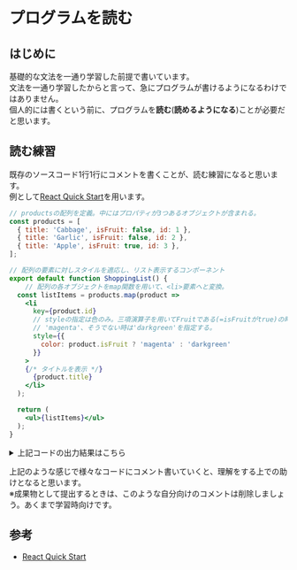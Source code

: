 # プログラムを読む

## はじめに

基礎的な文法を一通り学習した前提で書いています。  
文法を一通り学習したからと言って、急にプログラムが書けるようになるわけではありません。  
個人的には書くという前に、プログラムを**読む**(**読めるようになる**)ことが必要だと思います。  

## 読む練習

既存のソースコード1行1行にコメントを書くことが、読む練習になると思います。  
例として[React Quick Start](https://ja.react.dev/learn)を用います。

```jsx
// productsの配列を定義。中にはプロパティが3つあるオブジェクトが含まれる。
const products = [
  { title: 'Cabbage', isFruit: false, id: 1 },
  { title: 'Garlic', isFruit: false, id: 2 },
  { title: 'Apple', isFruit: true, id: 3 },
];

// 配列の要素に対しスタイルを適応し、リスト表示するコンポーネント
export default function ShoppingList() {
    // 配列の各オブジェクトをmap関数を用いて、<li>要素へと変換。
  const listItems = products.map(product =>
    <li
      key={product.id}
      // styleの指定は色のみ。三項演算子を用いてFruitである(=isFruitがtrue)の時は
      // 'magenta'、そうでない時は'darkgreen'を指定する。
      style={{
        color: product.isFruit ? 'magenta' : 'darkgreen'
      }}
    >
    {/* タイトルを表示 */}
      {product.title}
    </li>
  );

  return (
    <ul>{listItems}</ul>
  );
}

```

<!-- TODO: styleの変更 -->
<details>
<summary>上記コードの出力結果はこちら</summary>

<ul>
<font color="darkgreen">
<li>Cabbage</li>
<li>Garlic</li>
</font>
<font color="magenta">
<li>Apple</li>
</font>
</ul>
</details>

上記のような感じで様々なコードにコメント書いていくと、理解をする上での助けとなると思います。  
※成果物として提出するときは、このような自分向けのコメントは削除しましょう。あくまで学習時向けです。

## 参考

* [React Quick Start](https://ja.react.dev/learn)
